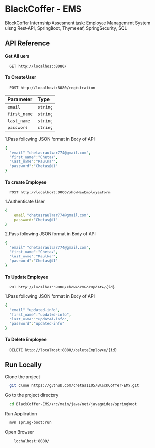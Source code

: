 
# BlackCoffer - EMS

BlockCoffer Internship Assesment task: Employee Management System uisng Rest-API, SpringBoot, Thymeleaf, SpringSecurity, SQL


## API Reference

#### Get All uers 

```http
  GET http://localhost:8080/
```



#### To Create User

```http
  POST http://localhost:8080/registration
```

| Parameter | Type     | 
| :-------- | :------- | 
| `email`      | `string` |
| `first_name`      | `string` | 
| `last_name`      | `string` |
| `password`      | `string` |



1.Pass following JSON format in Body of API
```yaml
{ 
  "email":"chetasraulkar774@gmail.com", 
  "first_name":"Chetas",
  "last_name":"Raulkar",
  "password":"Chetas@11"
}
```
#### To create Employee
```http
  POST http://localhost:8080/showNewEmployeeForm
```
1.Authenticate User 
```yaml
{
    email:"chetasraulkar774@gmail.com",
    password:"Chetas@11"
}
```
2.Pass following JSON format in Body of API
```yaml
{ 
  "email":"chetasraulkar774@gmail.com", 
  "first_name":"Chetas",
  "last_name":"Raulkar",
  "password":"Chetas@11"
}
```
#### To Update Employee
```http
  PUT http://localhost:8080/showFormForUpdate/{id}
```

1.Pass following JSON format in Body of API
```yaml
{ 
  "email":"updated-info", 
  "first_name":"updated-info",
  "last_name":"updated-info",
  "password":"updated-info"
}
```

#### To Delete Employee
```http
  DELETE http://localhost:8080//deleteEmployee/{id}
```







## Run Locally

Clone the project

```bash
  git clone https://github.com/chetas1105/BlackCoffer-EMS.git
```

Go to the project directory

```bash
  cd BlackCoffer-EMS/src/main/java/net/javaguides/springboot
```

Run Application

```bash
  mvn spring-boot:run
```

Open Browser

```bash
    lochalhost:8080/
``` 

